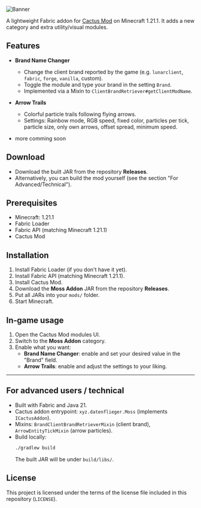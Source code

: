 ![Banner](https://i.imgur.com/lEsZNHy.jpeg)

A lightweight Fabric addon for [Cactus Mod](https://cactusmod.xyz/) on Minecraft 1.21.1. It adds a new category and extra utility/visual modules.

## Features

- __Brand Name Changer__
  - Change the client brand reported by the game (e.g. `lunarclient`, `fabric`, `forge`, `vanilla`, custom).
  - Toggle the module and type your brand in the setting `Brand`.
  - Implemented via a Mixin to `ClientBrandRetriever#getClientModName`.

- __Arrow Trails__
  - Colorful particle trails following flying arrows.
  - Settings: Rainbow mode, RGB speed, fixed color, particles per tick, particle size, only own arrows, offset spread, minimum speed.

- more comming soon

## Download

- Download the built JAR from the repository __Releases__.
- Alternatively, you can build the mod yourself (see the section "For Advanced/Technical").

## Prerequisites

- Minecraft: 1.21.1
- Fabric Loader
- Fabric API (matching Minecraft 1.21.1)
- Cactus Mod

## Installation

1. Install Fabric Loader (if you don't have it yet).
2. Install Fabric API (matching Minecraft 1.21.1).
3. Install Cactus Mod.
4. Download the __Moss Addon__ JAR from the repository __Releases__.
5. Put all JARs into your `mods/` folder.
6. Start Minecraft.

## In‑game usage

1. Open the Cactus Mod modules UI.
2. Switch to the __Moss Addon__ category.
3. Enable what you want:
   - __Brand Name Changer__: enable and set your desired value in the "Brand" field.
   - __Arrow Trails__: enable and adjust the settings to your liking.

---

## For advanced users / technical

- Built with Fabric and Java 21.
- Cactus addon entrypoint: `xyz.datenflieger.Moss` (implements `ICactusAddon`).
- Mixins: `BrandClientBrandRetrieverMixin` (client brand), `ArrowEntityTickMixin` (arrow particles).
- Build locally:
  ```bash
  ./gradlew build
  ```
  The built JAR will be under `build/libs/`.

## License

This project is licensed under the terms of the license file included in this repository (`LICENSE`).
